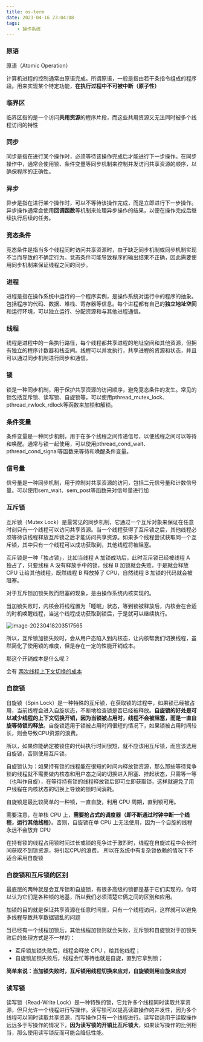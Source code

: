 ```yaml
---
title: os-term
date: 2023-04-16 23:04:08
tags:
    - 操作系统
---
```


###	原语

原语（Atomic Operation）

计算机进程的控制通常由原语完成。所谓原语，一般是指由若干条指令组成的程序段。用来实现某个特定功能，**在执行过程中不可被中断（原子性）**



###	临界区

临界区指的是一个访问**共用资源**的程序片段，而这些共用资源又无法同时被多个线程访问的特性





###	同步

同步是指在进行某个操作时，必须等待该操作完成后才能进行下一步操作。在同步操作中，通常会使用锁、条件变量等同步机制来控制并发访问共享资源的顺序，以确保程序的正确性。



### 异步

异步是指在进行某个操作时，可以不等待该操作完成，而是立即进行下一步操作。异步操作通常会使用**回调函数**等机制来处理异步操作的结果，以便在操作完成后继续执行后续的任务。



### 竞态条件

竞态条件是指当多个线程同时访问共享资源时，由于缺乏同步机制或同步机制实现不当而导致的不确定行为。竞态条件可能导致程序的输出结果不正确，因此需要使用同步机制来保证线程之间的同步。

### 进程

进程是指在操作系统中运行的一个程序实例，是操作系统对运行中的程序的抽象。包括程序的代码、数据、堆栈、寄存器等信息。每个进程都有自己的**独立地址空间**和运行环境，可以独立运行、分配资源和与其他进程通信。



### 线程

线程是进程中的一条执行路径，每个线程都共享进程的地址空间和其他资源，但拥有独立的程序计数器和栈空间。线程可以并发执行，共享进程的资源和状态，并且可以通过同步机制进行同步和通信。



### 锁

锁是一种同步机制，用于保护共享资源的访问顺序，避免竞态条件的发生。常见的锁包括互斥锁、读写锁、自旋锁等，可以使用pthread_mutex_lock、pthread_rwlock_rdlock等函数来加锁和解锁。



### 条件变量

条件变量是一种同步机制，用于在多个线程之间传递信号，以便线程之间可以等待和唤醒。通常与锁一起使用，可以使用pthread_cond_wait、pthread_cond_signal等函数来等待和唤醒条件变量。



### 信号量

信号量是一种同步机制，用于控制对共享资源的访问，包括二元信号量和计数信号量。可以使用sem_wait、sem_post等函数来对信号量进行加





###	互斥锁

互斥锁（Mutex Lock）是最常见的同步机制，它通过一个互斥对象来保证在任意时刻只有一个线程可以访问共享资源。当一个线程获得了互斥锁之后，其他线程必须等待该线程释放互斥锁之后才能访问共享资源。如果多个线程尝试获取同一个互斥锁，其中只有一个线程可以成功获取到，其他线程将被阻塞。

互斥锁是一种「独占锁」，比如当线程 A 加锁成功后，此时互斥锁已经被线程 A 独占了，只要线程 A 没有释放手中的锁，线程 B 加锁就会失败，于是就会释放 CPU 让给其他线程，既然线程 B 释放掉了 CPU，自然线程 B 加锁的代码就会被阻塞。

对于互斥锁加锁失败而阻塞的现象，是由操作系统内核实现的。

当加锁失败时，内核会将线程置为「睡眠」状态，等到锁被释放后，内核会在合适的时机唤醒线程，当这个线程成功获取到锁后，于是就可以继续执行。

![image-20230418203517565](/images/mdpic/image-20230418203517565.png)

所以，互斥锁加锁失败时，会从用户态陷入到内核态，让内核帮我们切换线程，虽然简化了使用锁的难度，但是存在一定的性能开销成本。

那这个开销成本是什么呢？

会有 [两次线程上下文切换的成本](https://blog.csdn.net/nanhuaibeian/article/details/113887012)





###	自旋锁

自旋锁（Spin Lock）是一种特殊的互斥锁，在获取锁的过程中，如果锁已经被占用，当前线程会进入自旋状态，不断地检查锁是否已经被释放。**自旋锁的好处是可以减少线程的上下文切换开销，因为当锁被占用时，线程不会被阻塞，而是一直自旋等待锁的释放**。自旋锁适用于锁被占用时间很短的情况下，如果锁被占用时间较长，则会导致CPU资源的浪费。

所以，如果你能确定被锁住的代码执行时间很短，就不应该用互斥锁，而应该选用自旋锁，否则使用互斥锁。

自旋锁认为：如果持有锁的线程能在很短的时间内释放锁资源，那么那些等待竞争锁的线程就不需要做内核态和用户态之间的切换进入阻塞、挂起状态，只需等一等（也叫作自旋），在等待持有锁的线程释放锁后即可立即获取锁，这样就避免了用户线程在内核状态的切换上导致的锁时间消耗。

自旋锁是最比较简单的一种锁，一直自旋，利用 CPU 周期，直到锁可用。

需要注意，在单核 CPU 上，**需要抢占式的调度器（即不断通过时钟中断一个线程，运行其他线程）**。否则，自旋锁在单 CPU 上无法使用，因为一个自旋的线程永远不会放弃 CPU

在持有锁的线程占用锁时间过长或锁的竞争过于激烈时，线程在自旋过程中会长时间获取不到锁资源，将引起CPU的浪费。
所以在系统中有复杂锁依赖的情况下不适合采用自旋锁



###	自旋锁和互斥锁的区别

最底层的两种就是会互斥锁和自旋锁，有很多高级的锁都是基于它们实现的，你可以认为它们是各种锁的地基，所以我们必须清楚它俩之间的区别和应用。

加锁的目的就是保证共享资源在任意时间里，只有一个线程访问，这样就可以避免多线程导致共享数据错乱的问题

当已经有一个线程加锁后，其他线程加锁则就会失败，互斥锁和自旋锁对于加锁失败后的处理方式是不一样的：

- 互斥锁加锁失败后，线程会释放 CPU ，给其他线程；
- 自旋锁加锁失败后，线程会忙等待也就是自旋，直到它拿到锁；

**简单来说：当加锁失败时，互斥锁用线程切换来应对，自旋锁则用自旋来应对**



###	读写锁

读写锁（Read-Write Lock）是一种特殊的锁，它允许多个线程同时读取共享资源，但只允许一个线程进行写操作。读写锁可以提高读取操作的并发性，因为多个线程可以同时读取共享资源，而写操作只有一个线程进行。读写锁适用于读取操作远远多于写操作的情况下，**因为读写锁的开销比互斥锁大**，如果读写操作的比例相当，那么使用读写锁反而可能会降低性能。